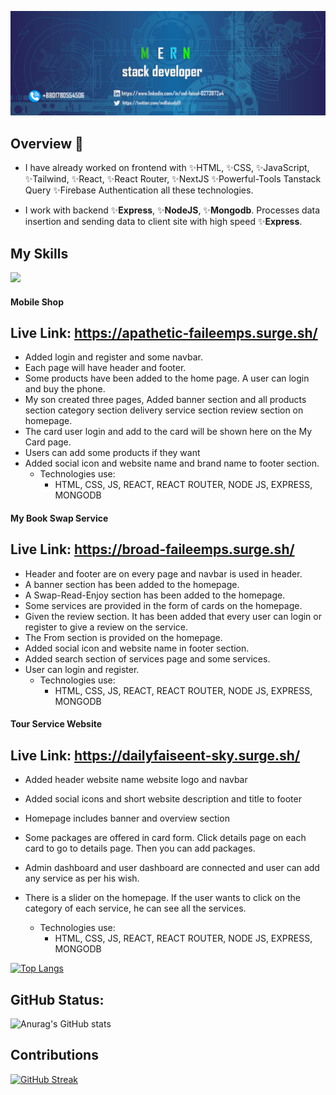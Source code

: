 

<!--
**mdfaisalgithup/mdfaisalgithup** is a ✨ _special_ ✨ repository because its `README.md` (this file) appears on your GitHub profile.

Here are some ideas to get you started:

-->

![banner](https://raw.githubusercontent.com/mdfaisalgithup/mdfaisalgithup/main/web-3706551_1280%20copy%202.png)


## Overview 👋
- I have already worked on frontend with
  ✨HTML, ✨CSS,
   ✨JavaScript,  ✨Tailwind,  ✨React,  ✨React Router,  ✨NextJS  ✨Powerful-Tools Tanstack Query  ✨Firebase Authentication all these technologies.
  
- I work with backend ✨**Express**, ✨**NodeJS**, ✨**Mongodb**. Processes data insertion and sending data to client site with high speed ✨**Express**.


## My Skills 


  <a href="https://skillicons.dev">
    <img src="https://skillicons.dev/icons?i=html,css,javascript,nodejs,tailwind,react,mongodb,firebase,express,nextjs" />
  </a>
</p>



#### Mobile Shop
## Live Link: https://apathetic-faileemps.surge.sh/
- Added login and register and some navbar.
- Each page will have header and footer.
- Some products have been added to the home page. A user can login and buy the phone.
- My son created three pages, Added banner section and all products section category section delivery service section review section on homepage.
- The card user login and add to the card will be shown here on the My Card page.
- Users can add some products if they want
- Added social icon and website name and brand name to footer section.
  - Technologies use:
    - HTML, CSS, JS, REACT, REACT ROUTER, NODE JS, EXPRESS, MONGODB 


#### My Book Swap Service
## Live Link: https://broad-faileemps.surge.sh/
- Header and footer are on every page and navbar is used in header.
- A banner section has been added to the homepage.
- A Swap-Read-Enjoy section has been added to the homepage.
- Some services are provided in the form of cards on the homepage.
- Given the review section. It has been added that every user can login or register to give a review on the service.
- The From section is provided on the homepage.
- Added social icon and website name in footer section.
- Added search section of services page and some services.
- User can login and register.
  - Technologies use:
     - HTML, CSS, JS, REACT, REACT ROUTER, NODE JS, EXPRESS, MONGODB 


#### Tour Service Website
## Live Link: https://dailyfaiseent-sky.surge.sh/
- Added header website name website logo and navbar
- Added social icons and short website description and title to footer
- Homepage includes banner and overview section
- Some packages are offered in card form. Click details page on each card to go to details page. Then you can add packages.
- Admin dashboard and user dashboard are connected and user can add any service as per his wish.
- There is a slider on the homepage. If the user wants to click on the category of each service, he can see all the services.

  - Technologies use:
     - HTML, CSS, JS, REACT, REACT ROUTER, NODE JS, EXPRESS, MONGODB 



[![Top Langs](https://github-readme-stats.vercel.app/api/top-langs/?username=mdfaisalgithup)](https://github.com/anuraghazra/github-readme-stats)




## GitHub Status:
  ![Anurag's GitHub stats](https://github-readme-stats.vercel.app/api?username=mdfaisalgithup&show_icons=true&theme=transparent)




## Contributions
[![GitHub Streak](https://github-readme-streak-stats.herokuapp.com?user=mdfaisalgithup&border_radius=4)](https://git.io/streak-stats)

